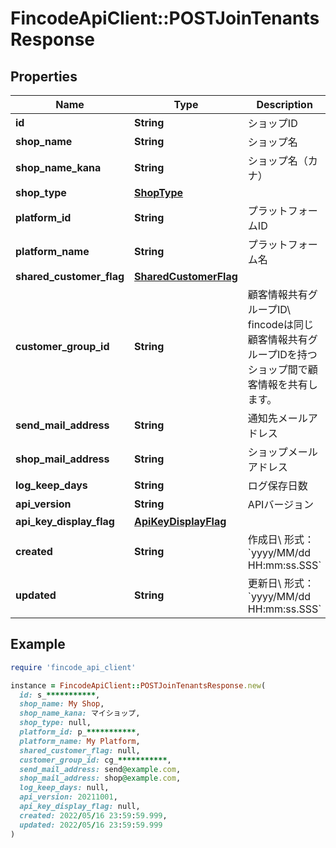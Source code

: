 # FincodeApiClient::POSTJoinTenantsResponse

## Properties

| Name | Type | Description | Notes |
| ---- | ---- | ----------- | ----- |
| **id** | **String** | ショップID  | [optional] |
| **shop_name** | **String** | ショップ名  | [optional] |
| **shop_name_kana** | **String** | ショップ名（カナ）  | [optional] |
| **shop_type** | [**ShopType**](ShopType.md) |  | [optional] |
| **platform_id** | **String** | プラットフォームID  | [optional] |
| **platform_name** | **String** | プラットフォーム名  | [optional] |
| **shared_customer_flag** | [**SharedCustomerFlag**](SharedCustomerFlag.md) |  | [optional] |
| **customer_group_id** | **String** | 顧客情報共有グループID\\ fincodeは同じ顧客情報共有グループIDを持つショップ間で顧客情報を共有します。  | [optional] |
| **send_mail_address** | **String** | 通知先メールアドレス  | [optional] |
| **shop_mail_address** | **String** | ショップメールアドレス  | [optional] |
| **log_keep_days** | **String** | ログ保存日数  | [optional] |
| **api_version** | **String** | APIバージョン  | [optional] |
| **api_key_display_flag** | [**ApiKeyDisplayFlag**](ApiKeyDisplayFlag.md) |  | [optional] |
| **created** | **String** | 作成日\\ 形式：&#x60;yyyy/MM/dd HH:mm:ss.SSS&#x60;  | [optional] |
| **updated** | **String** | 更新日\\ 形式：&#x60;yyyy/MM/dd HH:mm:ss.SSS&#x60;  | [optional] |

## Example

```ruby
require 'fincode_api_client'

instance = FincodeApiClient::POSTJoinTenantsResponse.new(
  id: s_***********,
  shop_name: My Shop,
  shop_name_kana: マイショップ,
  shop_type: null,
  platform_id: p_***********,
  platform_name: My Platform,
  shared_customer_flag: null,
  customer_group_id: cg_***********,
  send_mail_address: send@example.com,
  shop_mail_address: shop@example.com,
  log_keep_days: null,
  api_version: 20211001,
  api_key_display_flag: null,
  created: 2022/05/16 23:59:59.999,
  updated: 2022/05/16 23:59:59.999
)
```

